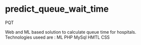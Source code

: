 # predict_queue_wait_time
PQT

Web and ML based solution to calculate queue time for hospitals.
Technologies useed are :
ML
PHP
MySql
HMTL
CSS
